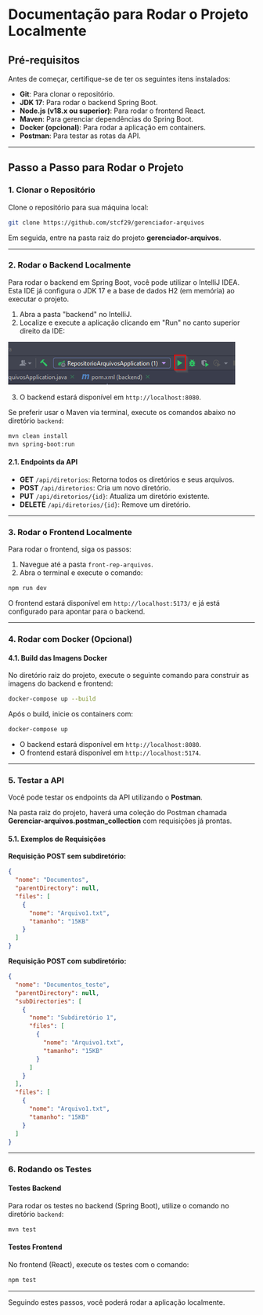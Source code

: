 
# Documentação para Rodar o Projeto Localmente

## Pré-requisitos
Antes de começar, certifique-se de ter os seguintes itens instalados:

- **Git**: Para clonar o repositório.
- **JDK 17**: Para rodar o backend Spring Boot.
- **Node.js (v18.x ou superior)**: Para rodar o frontend React.
- **Maven**: Para gerenciar dependências do Spring Boot.
- **Docker (opcional)**: Para rodar a aplicação em containers.
- **Postman**: Para testar as rotas da API.

---

## Passo a Passo para Rodar o Projeto

### 1. Clonar o Repositório

Clone o repositório para sua máquina local:

```bash
git clone https://github.com/stcf29/gerenciador-arquivos
```

Em seguida, entre na pasta raiz do projeto **gerenciador-arquivos**.

---

### 2. Rodar o Backend Localmente

Para rodar o backend em Spring Boot, você pode utilizar o IntelliJ IDEA. Esta IDE já configura o JDK 17 e a base de dados H2 (em memória) ao executar o projeto.

1. Abra a pasta "backend" no IntelliJ.
2. Localize e execute a aplicação clicando em "Run" no canto superior direito da IDE:

![alt text](image-1.png)

3. O backend estará disponível em `http://localhost:8080`.

Se preferir usar o Maven via terminal, execute os comandos abaixo no diretório `backend`:

```bash
mvn clean install
mvn spring-boot:run
```

#### 2.1. Endpoints da API

- **GET** `/api/diretorios`: Retorna todos os diretórios e seus arquivos.
- **POST** `/api/diretorios`: Cria um novo diretório.
- **PUT** `/api/diretorios/{id}`: Atualiza um diretório existente.
- **DELETE** `/api/diretorios/{id}`: Remove um diretório.

---

### 3. Rodar o Frontend Localmente

Para rodar o frontend, siga os passos:

1. Navegue até a pasta `front-rep-arquivos`.
2. Abra o terminal e execute o comando:

```bash
npm run dev
```

O frontend estará disponível em `http://localhost:5173/` e já está configurado para apontar para o backend.

---

### 4. Rodar com Docker (Opcional)

#### 4.1. Build das Imagens Docker

No diretório raiz do projeto, execute o seguinte comando para construir as imagens do backend e frontend:

```bash
docker-compose up --build
```

Após o build, inicie os containers com:

```bash
docker-compose up
```

- O backend estará disponível em `http://localhost:8080`.
- O frontend estará disponível em `http://localhost:5174`.

---

### 5. Testar a API

Você pode testar os endpoints da API utilizando o **Postman**.

Na pasta raiz do projeto, haverá uma coleção do Postman chamada **Gerenciar-arquivos.postman_collection** com requisições já prontas.

#### 5.1. Exemplos de Requisições

**Requisição POST sem subdiretório:**

```json
{
  "nome": "Documentos",
  "parentDirectory": null,
  "files": [
    {
      "nome": "Arquivo1.txt",
      "tamanho": "15KB"
    }
  ]
}
```

**Requisição POST com subdiretório:**

```json
{
  "nome": "Documentos_teste",
  "parentDirectory": null,
  "subDirectories": [
    {
      "nome": "Subdiretório 1",
      "files": [
        {
          "nome": "Arquivo1.txt",
          "tamanho": "15KB"
        }
      ]
    }
  ],
  "files": [
    {
      "nome": "Arquivo1.txt",
      "tamanho": "15KB"
    }
  ]
}
```

---

### 6. Rodando os Testes

#### Testes Backend

Para rodar os testes no backend (Spring Boot), utilize o comando no diretório `backend`:

```bash
mvn test
```

#### Testes Frontend

No frontend (React), execute os testes com o comando:

```bash
npm test
```

---

Seguindo estes passos, você poderá rodar a aplicação localmente.
